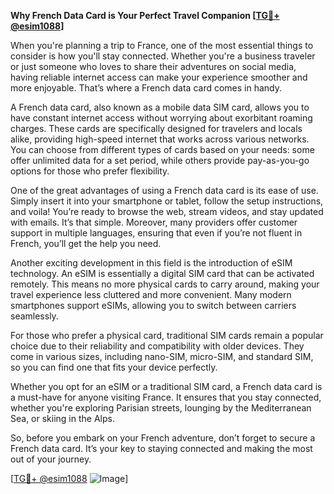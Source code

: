 **Why French Data Card is Your Perfect Travel Companion [[TG💪+ @esim1088](https://t.me/s/esim1088)]**

When you're planning a trip to France, one of the most essential things to consider is how you'll stay connected. Whether you're a business traveler or just someone who loves to share their adventures on social media, having reliable internet access can make your experience smoother and more enjoyable. That’s where a French data card comes in handy.

A French data card, also known as a mobile data SIM card, allows you to have constant internet access without worrying about exorbitant roaming charges. These cards are specifically designed for travelers and locals alike, providing high-speed internet that works across various networks. You can choose from different types of cards based on your needs: some offer unlimited data for a set period, while others provide pay-as-you-go options for those who prefer flexibility.

One of the great advantages of using a French data card is its ease of use. Simply insert it into your smartphone or tablet, follow the setup instructions, and voila! You’re ready to browse the web, stream videos, and stay updated with emails. It’s that simple. Moreover, many providers offer customer support in multiple languages, ensuring that even if you’re not fluent in French, you’ll get the help you need.

Another exciting development in this field is the introduction of eSIM technology. An eSIM is essentially a digital SIM card that can be activated remotely. This means no more physical cards to carry around, making your travel experience less cluttered and more convenient. Many modern smartphones support eSIMs, allowing you to switch between carriers seamlessly. 

For those who prefer a physical card, traditional SIM cards remain a popular choice due to their reliability and compatibility with older devices. They come in various sizes, including nano-SIM, micro-SIM, and standard SIM, so you can find one that fits your device perfectly.

Whether you opt for an eSIM or a traditional SIM card, a French data card is a must-have for anyone visiting France. It ensures that you stay connected, whether you're exploring Parisian streets, lounging by the Mediterranean Sea, or skiing in the Alps. 

So, before you embark on your French adventure, don’t forget to secure a French data card. It’s your key to staying connected and making the most out of your journey. 

[[TG💪+ @esim1088](https://t.me/s/esim1088) ![Image](https://i.postimg.cc/Y0z9fWf4/image.png)]